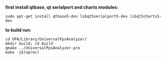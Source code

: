 **first install qtbase, qt serialport and charts modules:**
```
sudo apt-get install qtbase5-dev libqt5serialport5-dev libqt5charts5-dev
```

**to build run:**
```
cd UPA/Library/UniversalPpsAnalyzer/
mkdir build; cd build
qmake ../UniversalPpsAnalyzer.pro
make -j$(nproc)
```
